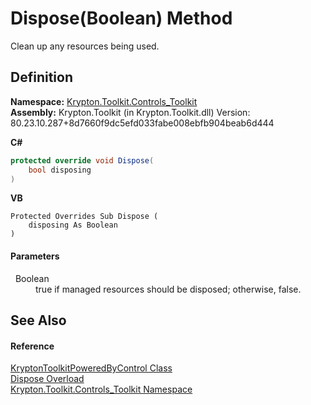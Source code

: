 # Dispose(Boolean) Method


Clean up any resources being used.



## Definition
**Namespace:** <a href="3a384329-fa4d-c69f-5f3b-c87144f94a6c.md">Krypton.Toolkit.Controls_Toolkit</a>  
**Assembly:** Krypton.Toolkit (in Krypton.Toolkit.dll) Version: 80.23.10.287+8d7660f9dc5efd033fabe008ebfb904beab6d444

**C#**
``` C#
protected override void Dispose(
	bool disposing
)
```
**VB**
``` VB
Protected Overrides Sub Dispose ( 
	disposing As Boolean
)
```



#### Parameters
<dl><dt>  Boolean</dt><dd>true if managed resources should be disposed; otherwise, false.</dd></dl>

## See Also


#### Reference
<a href="3bfcfa06-6580-f375-095b-badc9dccf018.md">KryptonToolkitPoweredByControl Class</a>  
<a href="67245370-5cef-13eb-1072-2edd244c48a8.md">Dispose Overload</a>  
<a href="3a384329-fa4d-c69f-5f3b-c87144f94a6c.md">Krypton.Toolkit.Controls_Toolkit Namespace</a>  
